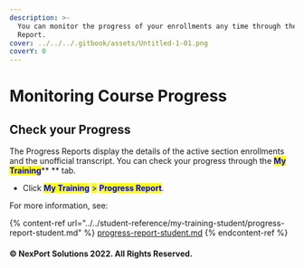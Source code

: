 ```yaml
---
description: >-
  You can monitor the progress of your enrollments any time through the Progress
  Report.
cover: ../../../.gitbook/assets/Untitled-1-01.png
coverY: 0
---
```


# Monitoring Course Progress

## Check your Progress

The Progress Reports display the details of the active section enrollments and the unofficial transcript. You can check your progress through the <mark style="color:blue;">**My Training**</mark>** ** tab.

* Click <mark style="color:blue;">**My Training**</mark> <mark style="color:blue;"></mark><mark style="color:blue;">></mark> <mark style="color:blue;"></mark><mark style="color:blue;">**Progress Report**</mark>.

For more information, see:&#x20;

{% content-ref url="../../student-reference/my-training-student/progress-report-student.md" %}
[progress-report-student.md](../../student-reference/my-training-student/progress-report-student.md)
{% endcontent-ref %}

#### © NexPort Solutions 2022. All Rights Reserved.
